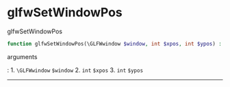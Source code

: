 # glfwSetWindowPos
glfwSetWindowPos

```php
function glfwSetWindowPos(\GLFWwindow $window, int $xpos, int $ypos) : void
```



arguments

:    1. `\GLFWwindow` `$window` 
    2. `int` `$xpos` 
    3. `int` `$ypos` 



---
     